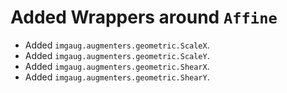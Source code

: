 # Added Wrappers around `Affine`

* Added `imgaug.augmenters.geometric.ScaleX`.
* Added `imgaug.augmenters.geometric.ScaleY`.
* Added `imgaug.augmenters.geometric.ShearX`.
* Added `imgaug.augmenters.geometric.ShearY`.
